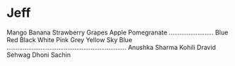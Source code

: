 # Jeff
Mango 
Banana
Strawberry
Grapes
Apple
Pomegranate
.........................
Blue
Red
Black
White
Pink
Grey
Yellow
Sky Blue
...................................................................
Anushka Sharma
Kohili
Dravid
Sehwag
Dhoni
Sachin
